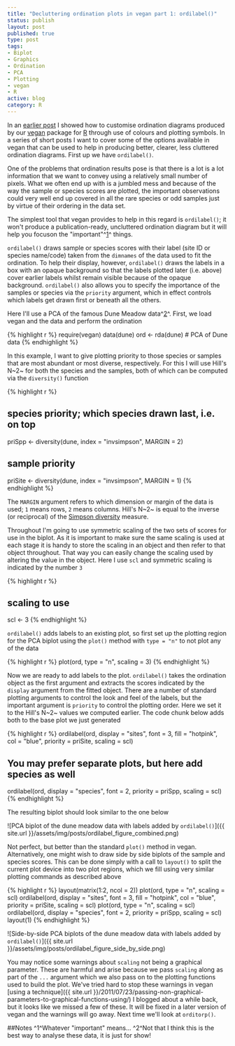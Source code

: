```yaml
--- 
title: "Decluttering ordination plots in vegan part 1: ordilabel()"
status: publish
layout: post
published: true
type: post
tags: 
- Biplot
- Graphics
- Ordination
- PCA
- Plotting
- vegan
- R
active: blog
category: R
---
```

In an [earlier post](http://www.fromthebottomoftheheap.net/2012/04/11/customising-vegans-ordination-plots/ 'Customising vegan’s ordination plots') I showed how to customise ordination diagrams produced by our [vegan](http://cran.r-project.org/web/packages/vegan/index.html) package for [R](http://www.r-project.org) through use of colours and plotting symbols. In a series of short posts I want to cover some of the options available in vegan that can be used to help in producing better, clearer, less cluttered ordination diagrams. First up we have `ordilabel()`.

One of the problems that ordination results pose is that there is a lot is a lot information that we want to convey using a relatively small number of pixels. What we often end up with is a jumbled mess and because of the way the sample or species scores are plotted, the important observations could very well end up covered in all the rare species or odd samples just by virtue of their ordering in the data set.

The simplest tool that vegan provides to help in this regard is `ordilabel()`; it won't produce a publication-ready, uncluttered ordination diagram but it will help you focuson the "important"^[1](#note1)^ things.

`ordilabel()` draws sample or species scores with their label (site ID or species name/code) taken from the `dimnames` of the data used to fit the ordination. To help their display, however, `ordilabel()` draws the labels in a box with an opaque background so that the labels plotted later (i.e. above) cover earlier labels whilst remain visible because of the opaque background. `ordilabel()` also allows you to specify the importance of the samples or species via the `priority` argument, which in effect controls which labels get drawn first or beneath all the others.

Here I'll use a PCA of the famous Dune Meadow data^[2](#note2)^. First, we load vegan and the data and perform the ordination

{% highlight r %}
require(vegan)
data(dune)
ord <- rda(dune) # PCA of Dune data
{% endhighlight %}

In this example, I want to give plotting priority to those species or samples that are most abundant or most diverse, respectively. For this I will use Hill's N~2~ for both the species and the samples, both of which can be computed via the `diversity()` function

{% highlight r %}
## species priority; which species drawn last, i.e. on top
priSpp <- diversity(dune, index = "invsimpson", MARGIN = 2)
## sample priority
priSite <- diversity(dune, index = "invsimpson", MARGIN = 1)
{% endhighlight %}

The `MARGIN` argument refers to which dimension or margin of the data is used; `1` means rows, `2` means columns. Hill's N~2~ is equal to the inverse (or reciprocal) of the [Simpson diversity](http://en.wikipedia.org/wiki/Diversity_index#Simpson_index) measure.

Throughout I'm going to use symmetric scaling of the two sets of scores for use in the biplot. As it is important to make sure the same scaling is used at each stage it is handy to store the scaling in an object and then refer to that object throughout. That way you can easily change the scaling used by altering the value in the object. Here I use `scl` and symmetric scaling is indicated by the number `3`

{% highlight r %}
## scaling to use
scl <- 3
{% endhighlight %}

`ordilabel()` adds labels to an existing plot, so first set up the plotting region for the PCA biplot using the `plot()` method with `type = "n"` to not plot any of the data

{% highlight r %}
plot(ord, type = "n", scaling = 3)
{% endhighlight %}

Now we are ready to add labels to the plot. `ordilabel()` takes the ordination object as the first argument and extracts the scores indicated by the `display` argument from the fitted object. There are a number of standard plotting arguments to control the look and feel of the labels, but the important argument is `priority` to control the plotting order. Here we set it to the Hill's N~2~ values we computed earlier. The code chunk below adds both to the base plot we just generated

{% highlight r %}
ordilabel(ord, display = "sites", font = 3, fill = "hotpink",
           col = "blue", priority = priSite, scaling = scl)
## You may prefer separate plots, but here add species as well
ordilabel(ord, display = "species", font = 2, priority = priSpp,
           scaling = scl)
{% endhighlight %}

The resulting biplot should look similar to the one below

![PCA biplot of the dune meadow data with labels added by `ordilabel()`]({{ site.url }}/assets/img/posts/ordilabel_figure_combined.png)

Not perfect, but better than the standard `plot()` method in vegan. Alternatively, one might wish to draw side by side biplots of the sample and species scores. This can be done simply with a call to `layout()` to split the current plot device into two plot regions, which we fill using very similar plotting commands as described above

{% highlight r %}
layout(matrix(1:2, ncol = 2))
plot(ord, type = "n", scaling = scl)
ordilabel(ord, display = "sites", font = 3, fill = "hotpink",
          col = "blue", priority = priSite, scaling = scl)
plot(ord, type = "n", scaling = scl)
ordilabel(ord, display = "species", font = 2, priority = priSpp,
          scaling = scl)
layout(1)
{% endhighlight %}

![Side-by-side PCA biplots of the dune meadow data with labels added by `ordilabel()`]({{ site.url }}/assets/img/posts/ordilabel_figure_side_by_side.png)

You may notice some warnings about `scaling` not being a graphical parameter. These are harmful and arise because we pass `scaling` along as part of the `...` argument which we also pass on to the plotting functions used to build the plot. We've tried hard to stop these warnings in vegan [using a technique]({{ site.url }}/2011/07/23/passing-non-graphical-parameters-to-graphical-functions-using/) I blogged about a while back, but it looks like we missed a few of these. It will be fixed in a later version of vegan and the warnings will go away. Next time we'll look at `orditorp()`.

##Notes
^1^Whatever "important" means...
^2^Not that I think this is the best
way to analyse these data, it is just for show!
